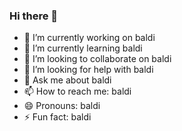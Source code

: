 ### Hi there 👋

- 🔭 I’m currently working on baldi
- 🌱 I’m currently learning baldi
- 👯 I’m looking to collaborate on baldi
- 🤔 I’m looking for help with baldi
- 💬 Ask me about baldi
- 📫 How to reach me: baldi
- 😄 Pronouns: baldi
- ⚡ Fun fact: baldi
